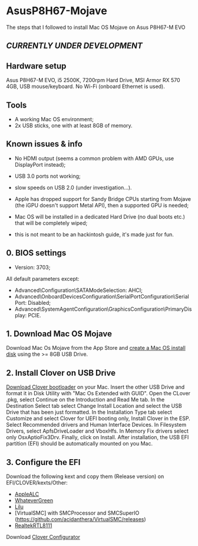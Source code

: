 # AsusP8H67-Mojave
The steps that I followed to install Mac OS Mojave on Asus P8H67-M EVO

## **_CURRENTLY UNDER DEVELOPMENT_**


## Hardware setup
Asus P8H67-M EVO, i5 2500K, 7200rpm Hard Drive, MSI Armor RX 570 4GB, USB mouse/keyboard. No Wi-Fi (onboard Ethernet is used).

## Tools
- A working Mac OS environment;
- 2x USB sticks, one with at least 8GB of memory.

## Known issues & info
- No HDMI output (seems a common problem with AMD GPUs, use DisplayPort instead);
- USB 3.0 ports not working;
- slow speeds on USB 2.0 (under investigation...).

- Apple has dropped support for Sandy Bridge CPUs starting from Mojave (the iGPU doesn't support Metal API), then a supported GPU is needed;
- Mac OS will be installed in a dedicated Hard Drive (no dual boots etc.) that will be completely wiped;
- this is not meant to be an hackintosh guide, it's made just for fun.

## 0. BIOS settings

- Version: 3703;
 
 All default parameters except:
 
 - Advanced\Configuration\SATAModeSelection: AHCI;
 - Advanced\OnboardDevicesConfiguration\SerialPortConfiguration\SerialPort: Disabled;
 - Advanced\SystemAgentConfiguration\GraphicsConfiguration\PrimaryDisplay: PCIE.
 
## 1. Download Mac OS Mojave

Download Mac Os Mojave from the App Store and [create a Mac OS install disk](https://support.apple.com/hr-hr/HT201372) using the >= 8GB USB Drive.

## 2. Install Clover on USB Drive

[Download Clover bootloader](https://sourceforge.net/projects/cloverefiboot/) on your Mac. Insert the other USB Drive and format it in Disk Utility with "Mac Os Extended with GUID".
Open the CLover .pkg, select Continue on the Introduction and Read Me tab. In the Destination Select tab select Change Install Location and select the USB Drive that has been just formatted. In the Installation Type tab select Customize and select Clover for UEFI booting only, Install Clover in the ESP. Select Recommended drivers and Human Interface Devices. In Filesystem Drivers, select ApfsDriveLoader and VboxHfs. In Memory Fix drivers select only OsxAptioFix3Drv. Finally, click on Install.
After installation, the USB EFI partition (EFI) should be automatically mounted on you Mac.

## 3. Configure the EFI

Download the following kext and copy them (Release version) on EFI/CLOVER/kexts/Other:
- [AppleALC](https://github.com/acidanthera/applealc/releases)
- [WhateverGreen](https://github.com/acidanthera/WhateverGreen/releases)
- [Lilu](https://github.com/acidanthera/lilu/releases)
- [VirtualSMC] with SMCProcessor and SMCSuperIO (https://github.com/acidanthera/VirtualSMC/releases)
- [RealtekRTL8111](https://github.com/Mieze/RTL8111_driver_for_OS_X)

Download [Clover Configurator](https://mackie100projects.altervista.org/download-clover-configurator/)
